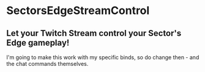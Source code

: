 # SectorsEdgeStreamControl
## Let your Twitch Stream control your Sector's Edge gameplay!

I'm going to make this work with my specific binds, so do change then - and the chat commands themselves.